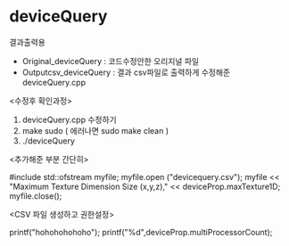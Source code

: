 # deviceQuery

결과출력용
- Original_deviceQuery : 코드수정안한 오리지널 파일 
- Outputcsv_deviceQuery : 결과 csv파일로 출력하게 수정해준 deviceQuery.cpp


<수정후 확인과정>

1. deviceQuery.cpp 수정하기
2. make sudo ( 에러나면 sudo make clean )
3. ./deviceQuery

<추가해준 부분 간단히>

#include <fstream> 
std::ofstream myfile;
myfile.open ("devicequery.csv");
myfile << "Maximum Texture Dimension Size (x,y,z)," << deviceProp.maxTexture1D;
myfile.close();
  
<CSV 파일 생성하고 권한설정>
  
printf("hohohohohoho");
printf("%d",deviceProp.multiProcessorCount);
 
  
  
  
